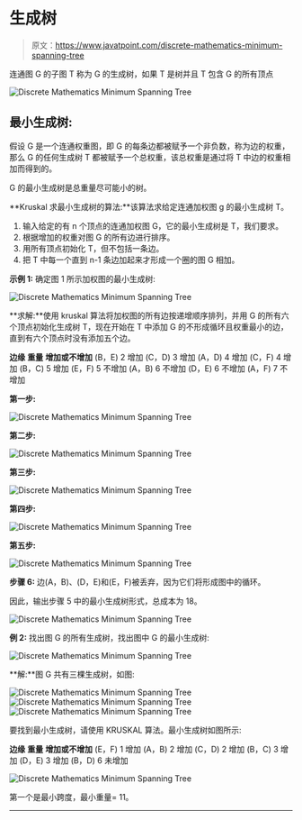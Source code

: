 # 生成树

> 原文：<https://www.javatpoint.com/discrete-mathematics-minimum-spanning-tree>

连通图 G 的子图 T 称为 G 的生成树，如果 T 是树并且 T 包含 G 的所有顶点

![Discrete Mathematics Minimum Spanning Tree](img/bd33575fdaad01bc888d1a2e0a648f22.png)

## 最小生成树:

假设 G 是一个连通权重图，即 G 的每条边都被赋予一个非负数，称为边的权重，那么 G 的任何生成树 T 都被赋予一个总权重，该总权重是通过将 T 中边的权重相加而得到的。

G 的最小生成树是总重量尽可能小的树。

**Kruskal 求最小生成树的算法:**该算法求给定连通加权图 g 的最小生成树 T。

1.  输入给定的有 n 个顶点的连通加权图 G，它的最小生成树是 T，我们要求。
2.  根据增加的权重对图 G 的所有边进行排序。
3.  用所有顶点初始化 T，但不包括一条边。
4.  把 T 中每一个直到 n-1 条边加起来才形成一个圈的图 G 相加。

**示例 1:** 确定图 1 所示加权图的最小生成树:

![Discrete Mathematics Minimum Spanning Tree](img/6c193dd53ebfa9ab31d2f55b7d003dbb.png)

**求解:**使用 kruskal 算法将加权图的所有边按递增顺序排列，并用 G 的所有六个顶点初始化生成树 T，现在开始在 T 中添加 G 的不形成循环且权重最小的边，直到有六个顶点时没有添加五个边。

**边缘** **重量** **增加或不增加**
(B，E) 2 增加
(C，D) 3 增加
(A，D) 4 增加
(C，F) 4 增加
(B，C) 5 增加
(E，F) 5 不增加
(A，B) 6 不增加
(D，E) 6 不增加
(A，F) 7 不增加

**第一步:**

![Discrete Mathematics Minimum Spanning Tree](img/f315a46c8966409ddb839b66cb7256b0.png)

**第二步:**

![Discrete Mathematics Minimum Spanning Tree](img/ae61cb9989bea3504ee65292c5887ee7.png)

**第三步:**

![Discrete Mathematics Minimum Spanning Tree](img/69eca145e86569f4143b73f066da9a68.png)

**第四步:**

![Discrete Mathematics Minimum Spanning Tree](img/de153458e2c8bab8484e505539ebd60b.png)

**第五步:**

![Discrete Mathematics Minimum Spanning Tree](img/4d5e8858b10d3faf1d90b68a30327be7.png)

**步骤 6:** 边(A，B)、(D，E)和(E，F)被丢弃，因为它们将形成图中的循环。

因此，输出步骤 5 中的最小生成树形式，总成本为 18。

![Discrete Mathematics Minimum Spanning Tree](img/b2981b17edc3242a047d107f98e18aee.png)

**例 2:** 找出图 G 的所有生成树，找出图中 G 的最小生成树:

![Discrete Mathematics Minimum Spanning Tree](img/63e038e2d57290aff866193adbea9169.png)

**解:**图 G 共有三棵生成树，如图:

![Discrete Mathematics Minimum Spanning Tree](img/ce2b2930baa98bd757be1c020e86c4e0.png)
![Discrete Mathematics Minimum Spanning Tree](img/2297876ed99d320d80d55511df817fcc.png)
![Discrete Mathematics Minimum Spanning Tree](img/e2b83767d0c2a73485783893ca8ec813.png)

要找到最小生成树，请使用 KRUSKAL 算法。最小生成树如图所示:

**边缘** **重量** **增加或不增加**
(E，F) 1 增加
(A，B) 2 增加
(C，D) 2 增加
(B，C) 3 增加
(D，E) 3 增加
(B，D) 6 未增加

![Discrete Mathematics Minimum Spanning Tree](img/6a2df9ceeb799b7aebb2708fed4ff7b8.png)

第一个是最小跨度，最小重量= 11。

* * *